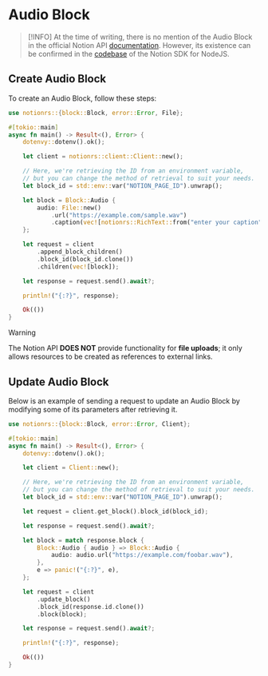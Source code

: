 # Audio Block

> [!INFO]
> At the time of writing, there is no mention of the Audio Block in the official Notion API [documentation](https://developers.notion.com/reference/block). However, its existence can be confirmed in the [codebase](https://github.com/makenotion/notion-sdk-js/blob/main/src/api-endpoints.ts) of the Notion SDK for NodeJS.

## Create Audio Block

To create an Audio Block, follow these steps:

```rust
use notionrs::{block::Block, error::Error, File};

#[tokio::main]
async fn main() -> Result<(), Error> {
    dotenvy::dotenv().ok();

    let client = notionrs::client::Client::new();

    // Here, we're retrieving the ID from an environment variable,
    // but you can change the method of retrieval to suit your needs.
    let block_id = std::env::var("NOTION_PAGE_ID").unwrap();

    let block = Block::Audio {
        audio: File::new()
            .url("https://example.com/sample.wav")
            .caption(vec![notionrs::RichText::from("enter your caption")]),
    };

    let request = client
        .append_block_children()
        .block_id(block_id.clone())
        .children(vec![block]);

    let response = request.send().await?;

    println!("{:?}", response);

    Ok(())
}
```

> [!WARNING]
> The Notion API **DOES NOT** provide functionality for **file uploads**; it only allows resources to be created as references to external links.

## Update Audio Block

Below is an example of sending a request to update an Audio Block by modifying some of its parameters after retrieving it.

```rs
use notionrs::{block::Block, error::Error, Client};

#[tokio::main]
async fn main() -> Result<(), Error> {
    dotenvy::dotenv().ok();

    let client = Client::new();

    // Here, we're retrieving the ID from an environment variable,
    // but you can change the method of retrieval to suit your needs.
    let block_id = std::env::var("NOTION_PAGE_ID").unwrap();

    let request = client.get_block().block_id(block_id);

    let response = request.send().await?;

    let block = match response.block {
        Block::Audio { audio } => Block::Audio {
            audio: audio.url("https://example.com/foobar.wav"),
        },
        e => panic!("{:?}", e),
    };

    let request = client
        .update_block()
        .block_id(response.id.clone())
        .block(block);

    let response = request.send().await?;

    println!("{:?}", response);

    Ok(())
}
```
